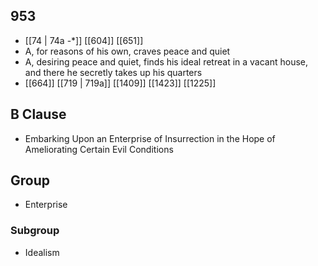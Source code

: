 ## 953
- [[74 | 74a -*]] [[604]] [[651]] 
- A, for reasons of his own, craves peace and quiet
- A, desiring peace and quiet, finds his ideal retreat in a vacant house, and there he secretly takes up his quarters
- [[664]] [[719 | 719a]] [[1409]] [[1423]] [[1225]] 

## B Clause
- Embarking Upon an Enterprise of Insurrection in the Hope of Ameliorating Certain Evil Conditions

## Group
- Enterprise

### Subgroup
- Idealism

